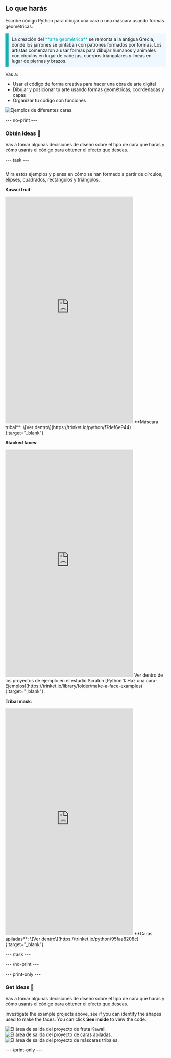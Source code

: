 ## Lo que harás

Escribe código Python para dibujar una cara o una máscara usando formas geométricas.

<p style="border-left: solid; border-width:10px; border-color: #0faeb0; background-color: aliceblue; padding: 10px;">
La creación del <span style="color: #0faeb0">**arte geométrica**</span> se remonta a la antigua Grecia, donde los jarrones se pintaban con patrones formados por formas. Los artistas comenzaron a usar formas para dibujar humanos y animales con círculos en lugar de cabezas, cuerpos triangulares y líneas en lugar de piernas y brazos.
</p>

Vas a:

+ Usar el código de forma creativa para hacer una obra de arte digital
+ Dibujar y posicionar tu arte usando formas geométricas, coordenadas y capas
+ Organizar tu código con funciones

![Ejemplos de diferentes caras.](images/strip.png)

--- no-print ---

### Obtén ideas 💭

Vas a tomar algunas decisiones de diseño sobre el tipo de cara que harás y cómo usarás el código para obtener el efecto que deseas.

--- task ---
<div style="display: flex; flex-wrap: wrap">
<div style="flex-basis: 175px; flex-grow: 1">

Mira estos ejemplos y piensa en cómo se han formado a partir de círculos, elipses, cuadrados, rectángulos y triángulos.

**Kawaii fruit**:
<iframe src="https://editor.raspberrypi.org/en/embed/viewer/fruit-face-example" width="400" height="710" frameborder="0" marginwidth="0" marginheight="0" allowfullscreen>
</iframe> **Máscara tribal**: \[Ver dentro\](https://trinket.io/python/f7def6e944){:target="_blank"}

**Stacked faces**:
<iframe src="https://editor.raspberrypi.org/en/embed/viewer/stacked-faces-example" width="400" height="710" frameborder="0" marginwidth="0" marginheight="0" allowfullscreen>
</iframe> Ver dentro de los proyectos de ejemplo en el estudio Scratch [Python 1: Haz una cara- Ejemplos](https://trinket.io/library/folder/make-a-face-examples){:target="_blank"}.

**Tribal mask**:
<iframe src="https://editor.raspberrypi.org/en/embed/viewer/tribal-mask-example" width="400" height="710" frameborder="0" marginwidth="0" marginheight="0" allowfullscreen>
</iframe> **Caras apiladas**: \[Ver dentro\](https://trinket.io/python/95faa8208c){:target="_blank"}

--- /task ---

--- /no-print ---

--- print-only ---

### Get ideas 💭

Vas a tomar algunas decisiones de diseño sobre el tipo de cara que harás y cómo usarás el código para obtener el efecto que deseas.

Investigate the example projects above, see if you can identify the shapes used to make the faces. You can click **See inside** to view the code.

![El área de salida del proyecto de fruta Kawaii.](images/smile.png) ![El área de salida del proyecto de caras apiladas.](images/stacked.png) ![El área de salida del proyecto de máscaras tribales.](images/tribal.png)

--- /print-only ---

